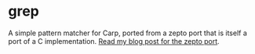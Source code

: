 # grep

A simple pattern matcher for Carp, ported from a zepto port that is itself
a port of a C implementation. [Read my blog post for the zepto port](http://blog.veitheller.de/Pattern_Matching,_A_Thing_Of_The_Past.html).
